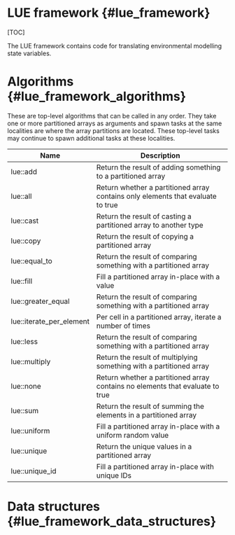 # LUE framework  {#lue_framework}

[TOC]


The LUE framework contains code for translating environmental modelling
state variables.


# Algorithms  {#lue_framework_algorithms}
These are top-level algorithms that can be called in any order. They
take one or more partitioned arrays as arguments and spawn tasks at the
same localities are where the array partitions are located. These
top-level tasks may continue to spawn additional tasks at these
localities.

Name   | Description
-------|------------
lue::add | Return the result of adding something to a partitioned array
lue::all | Return whether a partitioned array contains only elements that evaluate to true
lue::cast | Return the result of casting a partitioned array to another type
lue::copy | Return the result of copying a partitioned array
lue::equal_to | Return the result of comparing something with a partitioned array
lue::fill | Fill a partitioned array in-place with a value
lue::greater_equal | Return the result of comparing something with a partitioned array
lue::iterate_per_element | Per cell in a partitioned array, iterate a number of times
lue::less | Return the result of comparing something with a partitioned array
lue::multiply | Return the result of multiplying something with a partitioned array
lue::none | Return whether a partitioned array contains no elements that evaluate to true
lue::sum | Return the result of summing the elements in a partitioned array
lue::uniform | Fill a partitioned array in-place with a uniform random value
lue::unique | Return the unique values in a partitioned array
lue::unique_id | Fill a partitioned array in-place with unique IDs


# Data structures  {#lue_framework_data_structures}


